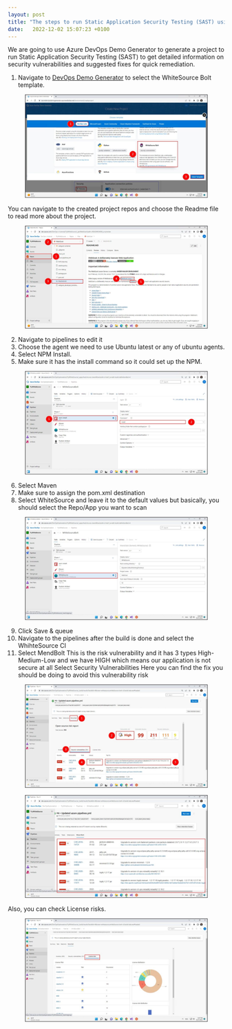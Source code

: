 ```yaml
---
layout: post
title: "The steps to run Static Application Security Testing (SAST) using Azure Pipeline"
date:   2022-12-02 15:07:23 +0100
---
```


We are going to use Azure DevOps Demo Generator to generate a project to
run Static Application Security Testing (SAST) to get detailed
information on security vulnerabilities and suggested fixes for quick
remediation.

1. Navigate to [DevOps Demo Generator](https://azuredevopsdemogenerator.azurewebsites.net/) to select the WhiteSource Bolt template.


<figure class="wp-block-image size-large">
<img
src="/assets/images/2023/03/Slide2-1024x576.jpg"
class="wp-image-10685" />
</figure>

You can navigate to the created project repos and choose the Readme file
to read more about the project.

<figure class="wp-block-image size-large">
<img
src="/assets/images/2023/03/Slide6-1024x576.jpg"
class="wp-image-10686" />
</figure>

2. Navigate to pipelines to edit it
3. Choose the agent we need to use Ubuntu latest or any of ubuntu
agents.
4. Select NPM Install.
5. Make sure it has the install command so it could set up the NPM.

<figure class="wp-block-image size-large">
<img
src="/assets/images/2023/03/Slide12-1024x576.jpg"
class="wp-image-10687" />
</figure>

6. Select Maven
7. Make sure to assign the pom.xml destination
8. Select WhiteSource and leave it to the default values but basically,
you should select the Repo/App you want to scan

<figure class="wp-block-image size-large">
<img
src="/assets/images/2023/03/Slide14-1024x576.jpg"
class="wp-image-10688" />
</figure>

9. Click Save & queue
10. Navigate to the pipelines after the build is done and select the
WhihteSource CI
11. Select MendBolt
This is the risk vulnerability and it has 3 types High-Medium-Low and we
have HIGH which means our application is not secure at all
Select Security Vulnerabilities
Here you can find the fix you should be doing to avoid this
vulnerability risk

<figure class="wp-block-image size-large">
<img
src="/assets/images/2023/03/Slide20-1024x576.jpg"
class="wp-image-10689" />
</figure>

<figure class="wp-block-image size-large">
<img
src="/assets/images/2023/03/Slide21-1024x576.jpg"
class="wp-image-10690" />
</figure>

Also, you can check License risks.

<figure class="wp-block-image size-large">
<img
src="/assets/images/2023/03/Slide22-1024x576.jpg"
class="wp-image-10691" />
</figure>

